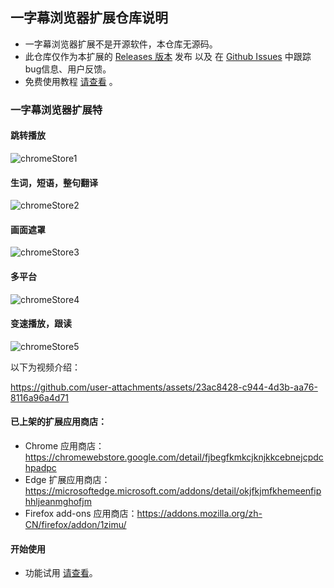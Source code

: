 ## 一字幕浏览器扩展仓库说明

- 一字幕浏览器扩展不是开源软件，本仓库无源码。
- 此仓库仅作为本扩展的 [Releases 版本](https://github.com/1zimu-com/1zimu/releases) 发布 以及 在 [Github Issues](https://github.com/1zimu-com/1zimu/issues) 中跟踪 bug信息、用户反馈。
- 免费使用教程 [请查看](https://1zimu.com/docs/quickbegin/simpleintro) 。

### 一字幕浏览器扩展特
#### 跳转播放
![chromeStore1](https://github.com/user-attachments/assets/2efc3690-fb62-4a91-8cbb-ba95b30ee388)
#### 生词，短语，整句翻译
![chromeStore2](https://github.com/user-attachments/assets/7f018a4e-b3dd-4f40-a1b1-22f12528b220)
#### 画面遮罩
![chromeStore3](https://github.com/user-attachments/assets/e30809e7-744d-470b-8c25-76c62e4934bd)
#### 多平台
![chromeStore4](https://github.com/user-attachments/assets/5f570442-5356-4ac9-8d69-701b353a3f88)
#### 变速播放，跟读
![chromeStore5](https://github.com/user-attachments/assets/5880c833-2f8c-4c85-9865-6c5831ee5a2d)

以下为视频介绍：

https://github.com/user-attachments/assets/23ac8428-c944-4d3b-aa76-8116a96a4d71

#### 已上架的扩展应用商店：

- Chrome 应用商店：https://chromewebstore.google.com/detail/fjbegfkmkcjknjkkcebnejcpdchpadpc
- Edge 扩展应用商店：https://microsoftedge.microsoft.com/addons/detail/okjfkjmfkhemeenfiphhljeanmghofjm
- Firefox add-ons 应用商店：https://addons.mozilla.org/zh-CN/firefox/addon/1zimu/

#### 开始使用

- 功能试用 [请查看](https://1zimu.com/docs/quickbegin/install#%E5%8A%9F%E8%83%BD%E8%AF%95%E7%94%A8)。
